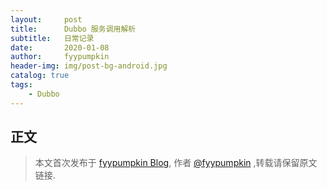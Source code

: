 ```yaml
---
layout:     post
title:      Dubbo 服务调用解析
subtitle:   日常记录
date:       2020-01-08
author:     fyypumpkin
header-img: img/post-bg-android.jpg
catalog: true
tags:
    - Dubbo
---
```


## 正文


> 本文首次发布于 [fyypumpkin Blog](http://fyypumpkin.github.io), 作者 [@fyypumpkin](http://github.com/fyypumpkin) ,转载请保留原文链接.